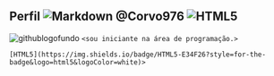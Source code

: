 ## Perfil      ![Markdown](https://img.shields.io/badge/Markdown-000?style=for-the-badge&logo=markdown)       @Corvo976 ![HTML5](https://img.shields.io/badge/HTML5-E34F26?style=for-the-badge&logo=html5&logoColor=white)
![githublogofundo](https://cdn.icon-icons.com/icons2/2429/PNG/512/github_logo_icon_147285.png)
```<sou iniciante na área de programação.>```
```<gosto de ! 
[HTML5](https://img.shields.io/badge/HTML5-E34F26?style=for-the-badge&logo=html5&logoColor=white)>
